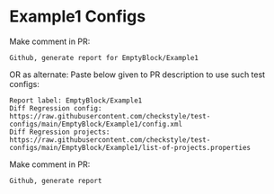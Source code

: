 # Example1 Configs
Make comment in PR:
```
Github, generate report for EmptyBlock/Example1
```
OR as alternate:
Paste below given to PR description to use such test configs:
```
Report label: EmptyBlock/Example1
Diff Regression config: https://raw.githubusercontent.com/checkstyle/test-configs/main/EmptyBlock/Example1/config.xml
Diff Regression projects: https://raw.githubusercontent.com/checkstyle/test-configs/main/EmptyBlock/Example1/list-of-projects.properties
```
Make comment in PR:
```
Github, generate report
```
